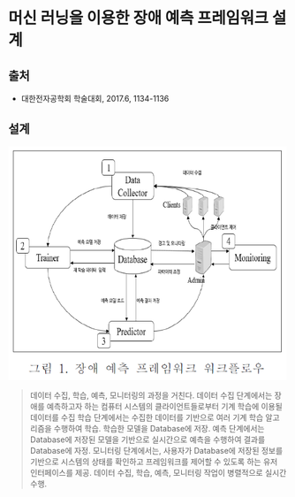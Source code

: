 머신 러닝을 이용한 장애 예측 프레임워크 설계
=========================================
출처
----
* 대한전자공학회 학술대회, 2017.6, 1134-1136

설계
----
![장애 예측 프레임워크 워크플로우](https://github.com/bulgemi/ITOA/blob/master/장애_예측_프레임워크_워크플로우.PNG)
> 데이터 수집, 학습, 예측, 모니터링의 과정을 거친다.
> 데이터 수집 단계에서는 장애를 예측하고자 하는 컴퓨터 시스템의 클라이언트들로부터 기계 학습에 이용될 데이터를 수집
> 학습 단계에서는 수집한 데이터를 기반으로 여러 기계 학습 알고리즘을 수행하여 학습.
> 학습한 모델을 Database에 저장.
> 예측 단계에서는 Database에 저장된 모델을 기반으로 실시간으로 예측을 수행하여 결과를 Database에 자정.
> 모니터링 단계에서는, 사용자가 Database에 저장된 정보를 기반으로 시스템의 상태를 확인하고 프레임워크를 제어할 수 있도록 하는 유저 인터페이스를 제공.
> 데이터 수집, 학습, 예측, 모니터링 작업이 병렬적으로 실시간 수행.
